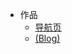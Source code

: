 <!-- _navbar.md -->

* 作品
  * [导航页](https://catdog007.icu/HTML/di)
  * [(Blog)](https://catdog007.icu)

